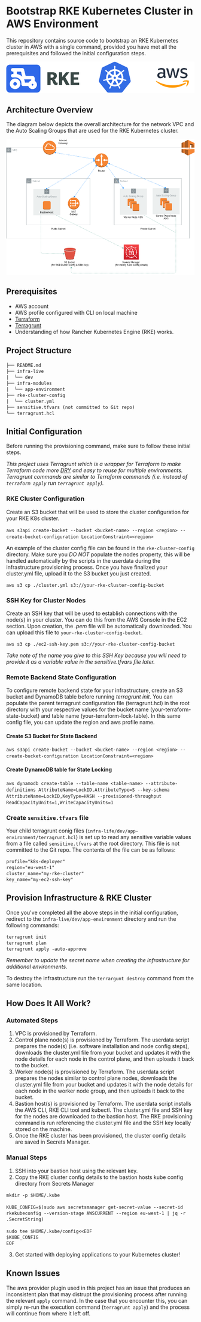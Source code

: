 # Bootstrap RKE Kubernetes Cluster in AWS Environment
This repository contains source code to bootstrap an RKE Kubernetes cluster in AWS with a single command, provided you have met all the prerequisites and followed the initial configuration steps. 

![RKE AWS K8S](./rke-aws-k8s.png)

## Architecture Overview
The diagram below depicts the overall architecture for the network VPC and the Auto Scaling Groups that are used for the RKE Kubernetes cluster.

![Architecture Overview](./bootstrap-rke-cluster.png)

## Prerequisites
* AWS account
* AWS profile configured with CLI on local machine
* [Terraform](https://www.terraform.io/downloads.html)
* [Terragrunt](https://terragrunt.gruntwork.io/docs/getting-started/install/)
* Understanding of how Rancher Kubernetes Engine (RKE) works.

## Project Structure
```
├── README.md
├── infra-live
|  └── dev
├── infra-modules
|  └── app-environment
├── rke-cluster-config
|  └── cluster.yml
├── sensitive.tfvars (not committed to Git repo)
└── terragrunt.hcl
```

## Initial Configuration
Before running the provisioning command, make sure to follow these initial steps.

*This project uses Terragrunt which is a wrapper for Terraform to make Terraform code more [DRY](https://terragrunt.gruntwork.io/docs/features/keep-your-terraform-code-dry/) and easy to reuse for multiple environments. Terragrunt commands are similar to Terraform commands (i.e. instead of `terraform apply` run `terragrunt apply`).*

### RKE Cluster Configuration
Create an S3 bucket that will be used to store the cluster configuration for your RKE K8s cluster. 

```aws s3api create-bucket --bucket <bucket-name> --region <region> --create-bucket-configuration LocationConstraint=<region>```

An example of the cluster config file can be found in the `rke-cluster-config` directory. Make sure you *DO NOT* populate the nodes property, this will be handled automatically by the scripts in the userdata during the infrastructure provisioning process. Once you have finalized your cluster.yml file, upload it to the S3 bucket you just created.

```
aws s3 cp ./cluster.yml s3://your-rke-cluster-config-bucket
```

### SSH Key for Cluster Nodes
Create an SSH key that will be used to establish connections with the node(s) in your cluster. You can do this from the AWS Console in the EC2 section. Upon creation, the *.pem* file will be automatically downloaded. You can upload this file to `your-rke-cluster-config-bucket`.

```
aws s3 cp ./ec2-ssh-key.pem s3://your-rke-cluster-config-bucket
```

*Take note of the name you give to this SSH Key because you will need to provide it as a variable value in the sensitive.tfvars file later.*

### Remote Backend State Configuration
To configure remote backend state for your infrastructure, create an S3 bucket and DynamoDB table before running *terragrunt init*. You can populate the parent terragrunt configuration file (terragrunt.hcl) in the root directory with your respective values for the bucket name (your-terraform-state-bucket) and table name (your-terraform-lock-table). In this same config file, you can update the region and aws profile name.

#### Create S3 Bucket for State Backend
```aws s3api create-bucket --bucket <bucket-name> --region <region> --create-bucket-configuration LocationConstraint=<region>```

#### Create DynamoDB table for State Locking
```aws dynamodb create-table --table-name <table-name> --attribute-definitions AttributeName=LockID,AttributeType=S --key-schema AttributeName=LockID,KeyType=HASH --provisioned-throughput ReadCapacityUnits=1,WriteCapacityUnits=1```

### Create `sensitive.tfvars` file
Your child terragrunt conig files (`infra-life/dev/app-environment/terragrunt.hcl`) is set up to read any sensitive variable values from a file called `sensitive.tfvars` at the root directory. This file is not committed to the Git repo. The contents of the file can be as follows:
```
profile="k8s-deployer"
region="eu-west-1"
cluster_name="my-rke-cluster"
key_name="my-ec2-ssh-key" 
```

## Provision Infrastructure & RKE Cluster
Once you've completed all the above steps in the initial configuration, redirect to the `infra-live/dev/app-environment` directory and run the following commands:

```
terragrunt init
terragrunt plan
terragrunt apply -auto-approve
```
*Remember to update the secret name when creating the infrastructure for additional environments.*

To destroy the infrastructure run the `terrargunt destroy` command from the same location. 

## How Does It All Work?
### Automated Steps
1. VPC is provisioned by Terraform.
2. Control plane node(s) is provisioned by Terraform. The userdata script prepares the node(s) (i.e. software installation and node config steps), downloads the cluster.yml file from your bucket and updates it with the node details for each node in the control plane, and then uploads it back to the bucket.
3. Worker node(s) is provisioned by Terraform. The userdata script prepares the nodes similar to control plane nodes, downloads the cluster.yml file from your bucket and updates it with the node details for each node in the worker node group, and then uploads it back to the bucket.
4. Bastion host(s) is provisioned by Terraform. The userdata script installs the AWS CLI, RKE CLI tool and kubectl. The cluster.yml file and SSH key for the nodes are downloaded to the bastion host. The RKE provisioning command is run referencing the cluster.yml file and the SSH key locally stored on the machine. 
5. Once the RKE cluster has been provisioned, the cluster config details are saved in Secrets Manager.  
### Manual Steps
1. SSH into your bastion host using the relevant key. 
2. Copy the RKE cluster config details to the bastion hosts kube config directory from Secrets Manager
```
mkdir -p $HOME/.kube

KUBE_CONFIG=$(sudo aws secretsmanager get-secret-value --secret-id rkekubeconfig --version-stage AWSCURRENT --region eu-west-1 | jq -r .SecretString)

sudo tee $HOME/.kube/config<<EOF
$KUBE_CONFIG
EOF
```
3. Get started with deploying applications to your Kubernetes cluster!

## Known Issues
The aws provider plugin used in this project has an issue that produces an inconsistent plan that may distrupt the provisioning process after running the relevant `apply` command. In the case that you encounter this, you can simply re-run the execution command (`terragrunt apply`) and the process will continue from where it left off.

